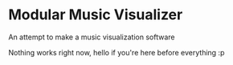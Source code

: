 # Modular Music Visualizer

An attempt to make a music visualization software

Nothing works right now, hello if you're here before everything :p